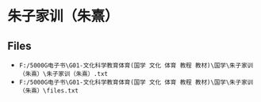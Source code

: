 # 朱子家训（朱熹）

## Files

- `F:/5000G电子书\G01-文化科学教育体育(国学 文化 体育 教程 教材)\国学\朱子家训（朱熹）\朱子家训（朱熹）.txt`
- `F:/5000G电子书\G01-文化科学教育体育(国学 文化 体育 教程 教材)\国学\朱子家训（朱熹）\files.txt`
